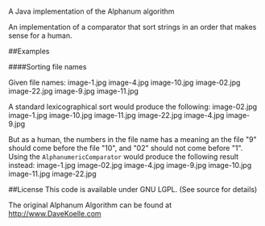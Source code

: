 # 
A Java implementation of the Alphanum algorithm

An implementation of a comparator that sort strings in an order that makes sense for a human.

##Examples

####Sorting file names

Given file names:
    image-1.jpg
    image-4.jpg
    image-10.jpg
    image-02.jpg
    image-22.jpg
    image-9.jpg
    image-11.jpg
    
A standard lexicographical sort would produce the following:
    image-02.jpg
    image-1.jpg
    image-10.jpg
    image-11.jpg
    image-22.jpg
    image-4.jpg
    image-9.jpg
    
But as a human, the numbers in the file name has a meaning an the file "9" should come before the file "10", and "02" should not come before "1".
Using the `AlphanumericComparator` would produce the following result instead:
    image-1.jpg
    image-02.jpg
    image-4.jpg
    image-9.jpg
    image-10.jpg
    image-11.jpg
    image-22.jpg

##License
This code is available under GNU LGPL. (See source for details)

The original Alphanum Algorithm can be found at http://www.DaveKoelle.com
